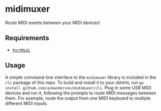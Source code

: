 # midimuxer
Route MIDI events between your MIDI devices!

## Requirements
* [`PortMidi`](http://portmedia.sourceforge.net/portmidi/)

## Usage
A simple command-line interface to the `midimuxer` library is included in the `cli` package of this repo. To build and install it to your `GOPATH`, run `go install github.com/acmanderson/midimuxer/cli`. Plug in some USB MIDI devices and run it, following the prompts to route MIDI messages between them. For example, route the output from one MIDI keyboard to multiple different MIDI inputs.

